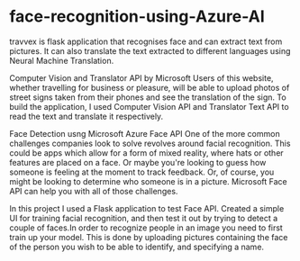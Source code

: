 # face-recognition-using-Azure-AI
travvex is flask application that recognises face and can extract text from pictures. It can also translate the text extracted to different languages using Neural Machine Translation.

Computer Vision and Translator API by Microsoft
Users of this website, whether travelling for business or pleasure, will be able to upload photos of street signs taken from their phones and see the translation of the sign. To build the application, I used Computer Vision API and Translator Text API to read the text and translate it respectively.

Face Detection usng Microsoft Azure Face API
One of the more common challenges companies look to solve revolves around facial recognition. This could be apps which allow for a form of mixed reality, where hats or other features are placed on a face. Or maybe you're looking to guess how someone is feeling at the moment to track feedback. Or, of course, you might be looking to determine who someone is in a picture. Microsoft Face API can help you with all of those challenges.

In this project I used a Flask application to test Face API. Created a simple UI for training facial recognition, and then test it out by trying to detect a couple of faces.In order to recognize people in an image you need to first train up your model. This is done by uploading pictures containing the face of the person you wish to be able to identify, and specifying a name.
